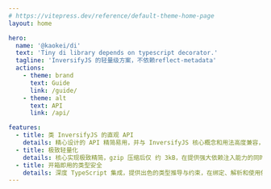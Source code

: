```yaml
---
# https://vitepress.dev/reference/default-theme-home-page
layout: home

hero:
  name: '@kaokei/di'
  text: 'Tiny di library depends on typescript decorator.'
  tagline: 'InversifyJS 的轻量级方案，不依赖reflect-metadata'
  actions:
    - theme: brand
      text: Guide
      link: /guide/
    - theme: alt
      text: API
      link: /api/

features:
  - title: 类 InversifyJS 的直观 API​
    details: 精心设计的 API 精简易用，并与 InversifyJS 核心概念和用法高度兼容，无缝衔接现有知识，显著降低迁移和学习成本。
  - title: 极致轻量化​
    details: 核心实现极致精简，gzip 压缩后仅 ​约 3kB，在提供强大依赖注入能力的同时，几乎不增加你的应用负担，无额外依赖。
  - title: 开箱即用的类型安全​
    details: 深度 TypeScript 集成，提供出色的类型推导与约束，在绑定、解析和使用依赖的每一步都确保类型正确，从源头消除类型错误隐患。
---
```

